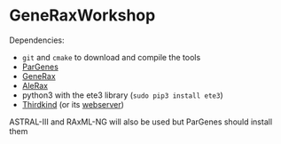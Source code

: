 # GeneRaxWorkshop

Dependencies:
* `git` and `cmake` to download and compile the tools
* [ParGenes](https://github.com/BenoitMorel/ParGenes)
* [GeneRax](https://github.com/BenoitMorel/GeneRax)
* [AleRax](https://github.com/BenoitMorel/AleRax)
* python3 with the ete3 library (`sudo pip3 install ete3`) 
* [Thirdkind](https://github.com/simonpenel/thirdkind) (or its [webserver](http://thirdkind.univ-lyon1.fr/))

ASTRAL-III and RAxML-NG will also be used but ParGenes should install them
